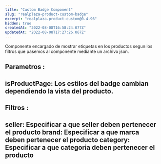 ```yaml
---
title: "Custom Badge Component"
slug: "realplaza-product-custom-badge"
excerpt: "realplaza.product-custom@0.4.96"
hidden: true
createdAt: "2022-08-08T16:58:24.077Z"
updatedAt: "2022-08-08T17:27:26.067Z"
---
```

Componente encargado de mostrar etiquetas en los productos segun los filtros que pasemos al componente mediante un archivo json.

Parametros :
---
isProductPage: Los estilos del badge cambian dependiendo la vista del producto.
---

Filtros :
---
seller: Especificar a que seller deben pertenecer el producto
brand: Especificar a que marca deben pertenecer el producto
category: Especificar a que categoria deben pertenecer el producto
---